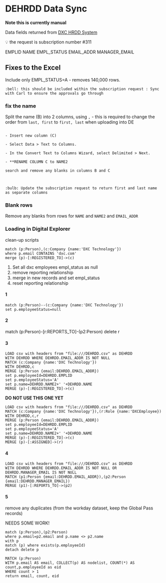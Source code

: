 # DEHRDD Data Sync

**Note this is currently manual**

Data fields returned from [DXC HRDD System](https://dxcddss-prd.itcs.houston.dxccorp.net/)

:bulb: the request is subscription number #311<br>


EMPLID
NAME
EMPL_STATUS
EMAIL_ADDR
MANAGER_EMAIL


## Fixes to the Excel

Include only EMPL_STATUS=A - removes 140,000 rows.

`:bell: this should be included within the subscription request : Sync with Carl to ensure the approvals go through`


### fix the name

Split the name (B) into 2 columns, using `,` - this is required to change the order from `last, first` to `first, last` when uploading into DE<br>



~~~

- Insert new column (C)

- Select Data > Text to Columns.

- In the Convert Text to Columns Wizard, select Delimited > Next.

- **RENAME COLUMN C to NAME2

search and remove any blanks in columns B and C



~~~



`:bulb: Update the subscription request to return first and last name as separate columns`<br>

### Blank rows
Remove any blanks from rows for `NAME` and `NAME2` and `EMAIL_ADDR`


### Loading in Digital Explorer

clean-up scripts

~~~
match (p:Person),(c:Company {name:'DXC Technology'})
where p.email CONTAINS 'dxc.com'
merge (p)-[:REGISTERED_TO]->(c)
~~~


1. Set all dxc employees empl_status as null
2. remove reporting relationship
3. merge in new records and set empl_status
4. reset reporting relationship


#### 1
~~~ 
match (p:Person)--(c:Company {name:'DXC Technology'})
set p.employeeStatus=null
~~~

#### 2
match (p:Person)-[r:REPORTS_TO]-(p2:Person) delete r


#### 3

~~~
LOAD csv with headers from "file:///DEHRDD.csv" as DEHRDD
WITH DEHRDD WHERE DEHRDD.EMAIL_ADDR IS NOT NULL
MATCH (c:Company {name:'DXC Technology'})
WITH DEHRDD,c
MERGE (p:Person {email:DEHRDD.EMAIL_ADDR})
set p.employeeId=DEHRDD.EMPLID
set p.employeeStatus='A' 
set p.name=DEHRDD.NAME2+' '+DEHRDD.NAME
MERGE (p)-[:REGISTERED_TO]->(c)
~~~

**DO NOT USE THIS ONE YET**
~~~
LOAD csv with headers from "file:///DEHRDD.csv" as DEHRDD
MATCH (c:Company {name:'DXC Technology'}),(r:Role {name:'DXCEmployee})
WITH DEHRDD,c,r
MERGE (p:Person {email:DEHRDD.EMAIL_ADDR})
set p.employeeId=DEHRDD.EMPLID
set p.employeeStatus='A' 
set p.name=DEHRDD.NAME2+' '+DEHRDD.NAME
MERGE (p)-[:REGISTERED_TO]->(c)
MERGE (p)-[:ASSIGNED]->(r)
~~~



#### 4

~~~
LOAD csv with headers from "file:///DEHRDD.csv" as DEHRDD
WITH DEHRDD WHERE DEHRDD.EMAIL_ADDR IS NOT NULL OR DEHRDD.MANAGER_EMAIL IS NOT NULL
MATCH (p1:Person {email:DEHRDD.EMAIL_ADDR}),(p2:Person {email:DEHRDD.MANAGER_EMAIL})
MERGE (p1)-[:REPORTS_TO]->(p2)
~~~


#### 5
remove any duplicates (from the workday dataset, keep the Global Pass records)

NEEDS SOME WORK!

~~~
match (p:Person),(p2:Person)
where p.email=p2.email and p.name <> p2.name
with p
match (p) where exists(p.employeeId) 
detach delete p
~~~


~~~
MATCH (p:Person)
WITH p.email AS email, COLLECT(p) AS nodelist, COUNT(*) AS count,p.employeeId as eid
WHERE count > 1
return email, count, eid
~~~